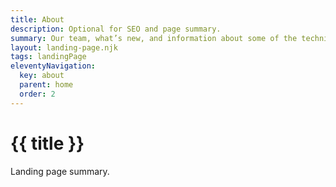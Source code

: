 ```yaml
---
title: About
description: Optional for SEO and page summary.
summary: Our team, what’s new, and information about some of the technical bits.
layout: landing-page.njk
tags: landingPage
eleventyNavigation:
  key: about
  parent: home
  order: 2
---
```


# {{ title }}

Landing page summary.
